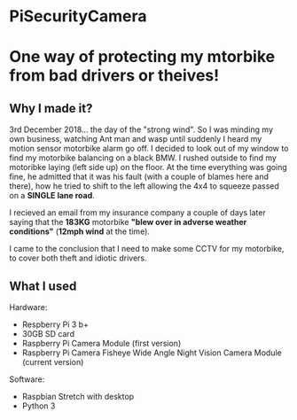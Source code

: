 # PiSecurityCamera
One way of protecting my mtorbike from bad drivers or theives!
======

## Why I made it?
3rd December 2018... the day of the "strong wind". So I was minding my own business, watching Ant man and wasp until suddenly I heard my motion sensor motorbike alarm go off. I decided to look out of my window to find my motorbike balancing on a black BMW. I rushed outside to find my motoribke laying (left side up) on the floor. At the time everything was going fine, he admitted that it was his fault (with a couple of blames here and there), how he tried to shift to the left allowing the 4x4 to squeeze passed on a **SINGLE lane road**.

I recieved an email from my insurance company a couple of days later saying that the **183KG** motorbike **"blew over in adverse weather conditions"** (**12mph wind** at the time).

I came to the conclusion that I need to make some CCTV for my motorbike, to cover both theft and idiotic drivers.


What I used
------
Hardware:
 - Respberry Pi 3 b+
 - 30GB SD card
 - Raspberry Pi Camera Module (first version)
 - Raspberry Pi Camera Fisheye Wide Angle Night Vision Camera Module (current version)

Software: 
 - Raspbian Stretch with desktop
 - Python 3
